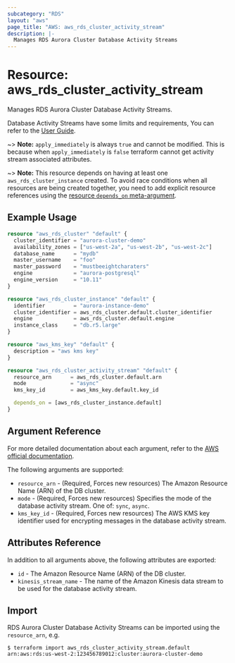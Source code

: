 ```yaml
---
subcategory: "RDS"
layout: "aws"
page_title: "AWS: aws_rds_cluster_activity_stream"
description: |-
  Manages RDS Aurora Cluster Database Activity Streams
---
```


# Resource: aws_rds_cluster_activity_stream

Manages RDS Aurora Cluster Database Activity Streams.

Database Activity Streams have some limits and requirements, You can refer to the [User Guide][1].

~> **Note:** `apply_immediately` is always `true` and cannot be modified.
This is because when `apply_immediately` is `false` terraform cannot get activity stream associated attributes.

~> **Note:** This resource depends on having at least one `aws_rds_cluster_instance` created.
To avoid race conditions when all resources are being created together, you need to add explicit resource
references using the [resource `depends_on` meta-argument](/docs/configuration/resources.html#depends_on-explicit-resource-dependencies).


## Example Usage

```terraform
resource "aws_rds_cluster" "default" {
  cluster_identifier = "aurora-cluster-demo"
  availability_zones = ["us-west-2a", "us-west-2b", "us-west-2c"]
  database_name      = "mydb"
  master_username    = "foo"
  master_password    = "mustbeeightcharaters"
  engine             = "aurora-postgresql"
  engine_version     = "10.11"
}

resource "aws_rds_cluster_instance" "default" {
  identifier         = "aurora-instance-demo"
  cluster_identifier = aws_rds_cluster.default.cluster_identifier
  engine             = aws_rds_cluster.default.engine
  instance_class     = "db.r5.large"
}

resource "aws_kms_key" "default" {
  description = "aws kms key"
}

resource "aws_rds_cluster_activity_stream" "default" {
  resource_arn      = aws_rds_cluster.default.arn
  mode              = "async"
  kms_key_id        = aws_kms_key.default.key_id

  depends_on = [aws_rds_cluster_instance.default]
}
```


## Argument Reference

For more detailed documentation about each argument, refer to
the [AWS official documentation](https://docs.aws.amazon.com/cli/latest/reference/rds/start-activity-stream.html).

The following arguments are supported:

* `resource_arn` - (Required, Forces new resources) The Amazon Resource Name (ARN) of the DB cluster.
* `mode` - (Required, Forces new resources) Specifies the mode of the database activity stream. One of: `sync`, `async`.
* `kms_key_id` - (Required, Forces new resources) The AWS KMS key identifier used for encrypting messages in the database activity stream.


## Attributes Reference

In addition to all arguments above, the following attributes are exported:

* `id` - The Amazon Resource Name (ARN) of the DB cluster.
* `kinesis_stream_name` - The name of the Amazon Kinesis data stream to be used for the database activity stream.


## Import

RDS Aurora Cluster Database Activity Streams can be imported using the `resource_arn`, e.g.

```
$ terraform import aws_rds_cluster_activity_stream.default arn:aws:rds:us-west-2:123456789012:cluster:aurora-cluster-demo
```

[1]: https://docs.aws.amazon.com/AmazonRDS/latest/AuroraUserGuide/DBActivityStreams.html
[2]: https://docs.aws.amazon.com/AmazonRDS/latest/UserGuide/USER_UpgradeDBInstance.Maintenance.html
